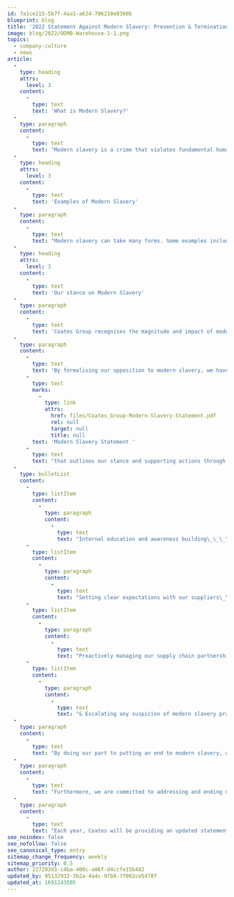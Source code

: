 ```yaml
---
id: 7a1ce215-5b7f-4aa1-a624-706210e0360b
blueprint: blog
title: '2022 Statement Against Modern Slavery: Prevention & Termination'
image: blog/2022/ODMB-Warehouse-1-1.png
topics:
  - company-culture
  - news
article:
  -
    type: heading
    attrs:
      level: 3
    content:
      -
        type: text
        text: 'What is Modern Slavery?'
  -
    type: paragraph
    content:
      -
        type: text
        text: "Modern slavery is a crime that violates fundamental human rights and deprives individuals of their liberty through exploitation for another party’s personal or commercial gain. \_"
  -
    type: heading
    attrs:
      level: 3
    content:
      -
        type: text
        text: 'Examples of Modern Slavery'
  -
    type: paragraph
    content:
      -
        type: text
        text: "Modern slavery can take many forms. Some examples include human trafficking, slavery, servitude, forced labour, child labour, forced or servile marriage, the sale and exploitation of children and debt bondage. \_"
  -
    type: heading
    attrs:
      level: 3
    content:
      -
        type: text
        text: 'Our stance on Modern Slavery'
  -
    type: paragraph
    content:
      -
        type: text
        text: 'Coates Group recognises the magnitude and impact of modern slavery across the world, and we wholeheartedly oppose and denounce modern slavery in all its forms. '
  -
    type: paragraph
    content:
      -
        type: text
        text: 'By formalising our opposition to modern slavery, we have developed our '
      -
        type: text
        marks:
          -
            type: link
            attrs:
              href: files/Coates_Group-Modern-Slavery-Statement.pdf
              rel: null
              target: null
              title: null
        text: 'Modern Slavery Statement '
      -
        type: text
        text: "that outlines our stance and supporting actions through:\_ \_\_"
  -
    type: bulletList
    content:
      -
        type: listItem
        content:
          -
            type: paragraph
            content:
              -
                type: text
                text: "Internal education and awareness building\_\_\_"
      -
        type: listItem
        content:
          -
            type: paragraph
            content:
              -
                type: text
                text: "Setting clear expectations with our suppliers\_\_\_"
      -
        type: listItem
        content:
          -
            type: paragraph
            content:
              -
                type: text
                text: "Proactively managing our supply chain partnerships\_\_"
      -
        type: listItem
        content:
          -
            type: paragraph
            content:
              -
                type: text
                text: "& Escalating any suspicion of modern slavery practices\_\_"
  -
    type: paragraph
    content:
      -
        type: text
        text: "By doing our part to putting an end to modern slavery, we bring more awareness to the issue at hand and hold ourselves accountable to source products and services from suppliers who comply with all laws and regulations and support fundamental human rights. \_"
  -
    type: paragraph
    content:
      -
        type: text
        text: "Furthermore, we are committed to addressing and ending modern slavery by working with partners who ensure fair, dignified workplaces and conditions are put in place for their employees and those we engage with. We also hold our partners accountable for identifying, mitigating, and remedying any potential modern slavery risks within their operations and will not hesitate to terminate our relationships with those that do not comply with our stance on modern slavery. \_"
  -
    type: paragraph
    content:
      -
        type: text
        text: "Each year, Coates will be providing an updated statement on modern slavery that describes our actions to address the risks associated with this crime.\_"
seo_noindex: false
seo_nofollow: false
seo_canonical_type: entry
sitemap_change_frequency: weekly
sitemap_priority: 0.5
author: 227293d1-c4ba-400c-a06f-d4ccfe15b482
updated_by: 95132932-3b2a-4a4c-97b8-7f062ce5478f
updated_at: 1691243505
---
```

